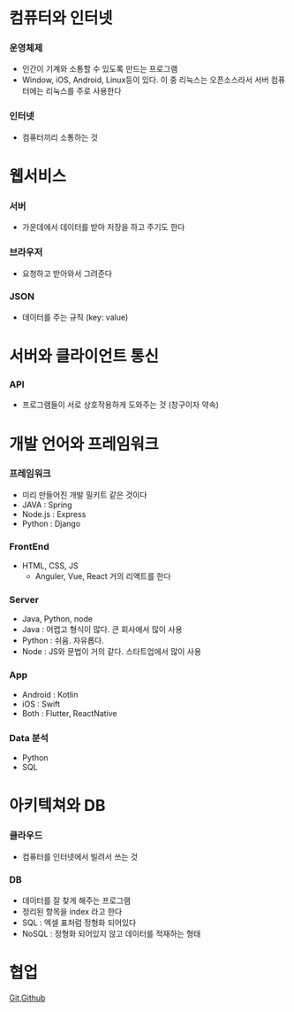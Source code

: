 # 컴퓨터와 인터넷

### 운영체제
+ 인간이 기계와 소통할 수 있도록 만드는 프로그램
+ Window, iOS, Android, Linux등이 있다. 이 중 리눅스는 오픈소스라서 서버 컴퓨터에는 리눅스를 주로 사용한다
### 인터넷
+ 컴퓨터끼리 소통하는 것

# 웹서비스

### 서버
+ 가운데에서 데이터를 받아 저장을 하고 주기도 한다
### 브라우저
+ 요청하고 받아와서 그려준다
### JSON
+ 데이터를 주는 규칙 (key: value)

# 서버와 클라이언트 통신

### API
+ 프로그램들이 서로 상호작용하게 도와주는 것 (창구이자 약속)

# 개발 언어와 프레임워크

### 프레임워크
+ 미리 만들어진 개발 밀키트 같은 것이다
+ JAVA : Spring
+ Node.js : Express
+ Python : Django

### FrontEnd
+ HTML, CSS, JS
    + Anguler, Vue, React 거의 리액트를 한다

### Server
+ Java,  Python, node
 + Java : 어렵고 형식이 많다. 큰 회사에서 많이 사용
 + Python : 쉬움. 자유롭다.
 + Node : JS와 문법이 거의 같다. 스타트업에서 많이 사용

### App
+ Android : Kotlin
+ iOS : Swift
+ Both : Flutter, ReactNative

### Data 분석
+ Python
+ SQL

# 아키텍쳐와 DB

### 클라우드
+ 컴퓨터를 인터넷에서 빌려서 쓰는 것

### DB
+ 데이터를 잘 찾게 해주는 프로그램
+ 정리된 항목을 index 라고 한다
+ SQL : 엑셀 표처럼 정형화 되어있다
+ NoSQL : 정형화 되어있지 않고 데이터를 적재하는 형태

# 협업

[Git,Github](https://github.com/computersyestem/TIL/blob/main/git/git-flow.md, "Til link")